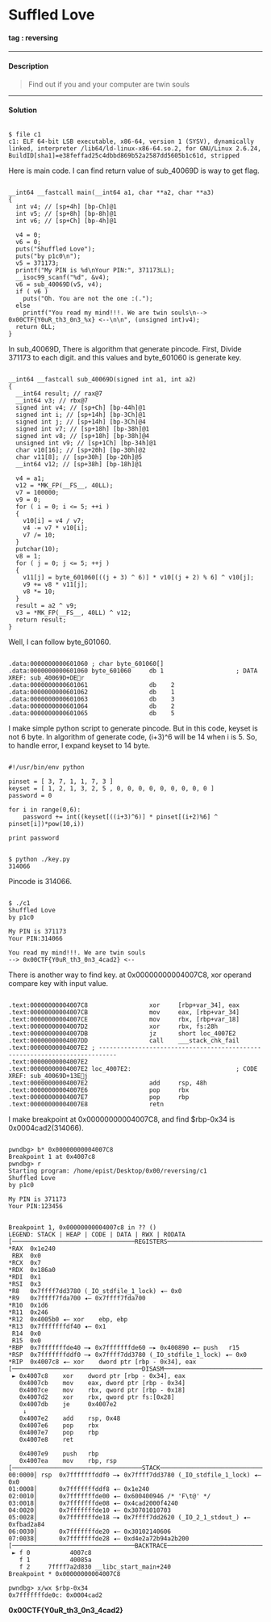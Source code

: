 # **Suffled Love**

#### tag : reversing

-----------------------------------------------

#### Description

>Find out if you and your computer are twin souls

-----------------------------------------------

#### Solution

~~~

$ file c1
c1: ELF 64-bit LSB executable, x86-64, version 1 (SYSV), dynamically linked, interpreter /lib64/ld-linux-x86-64.so.2, for GNU/Linux 2.6.24, BuildID[sha1]=e38feffad25c4dbbd869b52a2587dd5605b1c61d, stripped

~~~

Here is main code. I can find return value of sub_40069D is way to get flag.

~~~

__int64 __fastcall main(__int64 a1, char **a2, char **a3)
{
  int v4; // [sp+4h] [bp-Ch]@1
  int v5; // [sp+8h] [bp-8h]@1
  int v6; // [sp+Ch] [bp-4h]@1

  v4 = 0;
  v6 = 0;
  puts("Shuffled Love");
  puts("by p1c0\n");
  v5 = 371173;
  printf("My PIN is %d\nYour PIN:", 371173LL);
  __isoc99_scanf("%d", &v4);
  v6 = sub_40069D(v5, v4);
  if ( v6 )
    puts("Oh. You are not the one :(.");
  else
    printf("You read my mind!!!. We are twin souls\n--> 0x00CTF{Y0uR_th3_0n3_%x} <--\n\n", (unsigned int)v4);
  return 0LL;
}

~~~

In sub_40069D, There is algorithm that generate pincode. First, Divide 371173 to each digit. and this values and byte_601060 is generate key.

~~~

__int64 __fastcall sub_40069D(signed int a1, int a2)
{
  __int64 result; // rax@7
  __int64 v3; // rbx@7
  signed int v4; // [sp+Ch] [bp-44h]@1
  signed int i; // [sp+14h] [bp-3Ch]@1
  signed int j; // [sp+14h] [bp-3Ch]@4
  signed int v7; // [sp+18h] [bp-38h]@1
  signed int v8; // [sp+18h] [bp-38h]@4
  unsigned int v9; // [sp+1Ch] [bp-34h]@1
  char v10[16]; // [sp+20h] [bp-30h]@2
  char v11[8]; // [sp+30h] [bp-20h]@5
  __int64 v12; // [sp+38h] [bp-18h]@1

  v4 = a1;
  v12 = *MK_FP(__FS__, 40LL);
  v7 = 100000;
  v9 = 0;
  for ( i = 0; i <= 5; ++i )
  {
    v10[i] = v4 / v7;
    v4 -= v7 * v10[i];
    v7 /= 10;
  }
  putchar(10);
  v8 = 1;
  for ( j = 0; j <= 5; ++j )
  {
    v11[j] = byte_601060[((j + 3) ^ 6)] * v10[(j + 2) % 6] ^ v10[j];
    v9 += v8 * v11[j];
    v8 *= 10;
  }
  result = a2 ^ v9;
  v3 = *MK_FP(__FS__, 40LL) ^ v12;
  return result;
}

~~~

Well, I can follow byte_601060.

~~~

.data:0000000000601060 ; char byte_601060[]
.data:0000000000601060 byte_601060     db 1                    ; DATA XREF: sub_40069D+DEr
.data:0000000000601061                 db    2
.data:0000000000601062                 db    1
.data:0000000000601063                 db    3
.data:0000000000601064                 db    2
.data:0000000000601065                 db    5

~~~

I make simple python script to generate pincode. But in this code, keyset is not 6 byte. In algorithm of generate code, (i+3)^6 will be 14 when i is 5. So, to handle error, I expand keyset to 14 byte.

~~~

#!/usr/bin/env python

pinset = [ 3, 7, 1, 1, 7, 3 ]
keyset = [ 1, 2, 1, 3, 2, 5 , 0, 0, 0, 0, 0, 0, 0, 0, 0 ]
password = 0

for i in range(0,6):
	password += int((keyset[((i+3)^6)] * pinset[(i+2)%6] ^ pinset[i])*pow(10,i))

print password

~~~

~~~

$ python ./key.py
314066

~~~

Pincode is 314066.

~~~

$ ./c1
Shuffled Love
by p1c0

My PIN is 371173
Your PIN:314066

You read my mind!!!. We are twin souls
--> 0x00CTF{Y0uR_th3_0n3_4cad2} <--

~~~

There is another way to find key. at 0x00000000004007C8, xor operand compare key with input value.

~~~

.text:00000000004007C8                 xor     [rbp+var_34], eax
.text:00000000004007CB                 mov     eax, [rbp+var_34]
.text:00000000004007CE                 mov     rbx, [rbp+var_18]
.text:00000000004007D2                 xor     rbx, fs:28h
.text:00000000004007DB                 jz      short loc_4007E2
.text:00000000004007DD                 call    ___stack_chk_fail
.text:00000000004007E2 ; ---------------------------------------------------------------------------
.text:00000000004007E2
.text:00000000004007E2 loc_4007E2:                             ; CODE XREF: sub_40069D+13Ej
.text:00000000004007E2                 add     rsp, 48h
.text:00000000004007E6                 pop     rbx
.text:00000000004007E7                 pop     rbp
.text:00000000004007E8                 retn

~~~

I make breakpoint at 0x00000000004007C8, and find $rbp-0x34 is 0x0004cad2(314066).

~~~

pwndbg> b* 0x00000000004007C8
Breakpoint 1 at 0x4007c8
pwndbg> r
Starting program: /home/epist/Desktop/0x00/reversing/c1
Shuffled Love
by p1c0

My PIN is 371173
Your PIN:123456


Breakpoint 1, 0x00000000004007c8 in ?? ()
LEGEND: STACK | HEAP | CODE | DATA | RWX | RODATA
[──────────────────────────────────REGISTERS───────────────────────────────────]
*RAX  0x1e240
 RBX  0x0
*RCX  0x7
*RDX  0x186a0
*RDI  0x1
*RSI  0x3
*R8   0x7ffff7dd3780 (_IO_stdfile_1_lock) ◂— 0x0
*R9   0x7ffff7fda700 ◂— 0x7ffff7fda700
*R10  0x1d6
*R11  0x246
*R12  0x4005b0 ◂— xor    ebp, ebp
*R13  0x7fffffffdf40 ◂— 0x1
 R14  0x0
 R15  0x0
*RBP  0x7fffffffde40 —▸ 0x7fffffffde60 —▸ 0x400890 ◂— push   r15
*RSP  0x7fffffffddf0 —▸ 0x7ffff7dd3780 (_IO_stdfile_1_lock) ◂— 0x0
*RIP  0x4007c8 ◂— xor    dword ptr [rbp - 0x34], eax
[────────────────────────────────────DISASM────────────────────────────────────]
 ► 0x4007c8    xor    dword ptr [rbp - 0x34], eax
   0x4007cb    mov    eax, dword ptr [rbp - 0x34]
   0x4007ce    mov    rbx, qword ptr [rbp - 0x18]
   0x4007d2    xor    rbx, qword ptr fs:[0x28]
   0x4007db    je     0x4007e2
    ↓
   0x4007e2    add    rsp, 0x48
   0x4007e6    pop    rbx
   0x4007e7    pop    rbp
   0x4007e8    ret    

   0x4007e9    push   rbp
   0x4007ea    mov    rbp, rsp
[────────────────────────────────────STACK─────────────────────────────────────]
00:0000│ rsp  0x7fffffffddf0 —▸ 0x7ffff7dd3780 (_IO_stdfile_1_lock) ◂— 0x0
01:0008│      0x7fffffffddf8 ◂— 0x1e240
02:0010│      0x7fffffffde00 ◂— 0x600400946 /* 'F\t@' */
03:0018│      0x7fffffffde08 ◂— 0x4cad2000f4240
04:0020│      0x7fffffffde10 ◂— 0x30701010703
05:0028│      0x7fffffffde18 —▸ 0x7ffff7dd2620 (_IO_2_1_stdout_) ◂— 0xfbad2a84
06:0030│      0x7fffffffde20 ◂— 0x30102140606
07:0038│      0x7fffffffde28 ◂— 0xd4e2a72b94a2b200
[──────────────────────────────────BACKTRACE───────────────────────────────────]
 ► f 0           4007c8
   f 1           40085a
   f 2     7ffff7a2d830 __libc_start_main+240
Breakpoint * 0x00000000004007C8

pwndbg> x/wx $rbp-0x34
0x7fffffffde0c:	0x0004cad2

~~~

**0x00CTF{Y0uR_th3_0n3_4cad2}**
